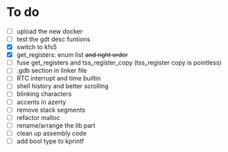 # To do

- [ ] upload the new docker
- [ ] test the gdt desc funtions
- [x] switch to kfs5
- [x] get_registers: enum list ~~and right order~~
- [ ] fuse get_registers and tss_register_copy (tss_register copy is pointless)
- [ ] .gdb section in linker file
- [ ] RTC interrupt and time builtin
- [ ] shell history and better scrolling
- [ ] blinking characters
- [ ] accents in azerty
- [ ] remove stack segments
- [ ] refactor malloc
- [ ] rename/arrange the lib part
- [ ] clean up assembly code
- [ ] add bool type to kprintf
